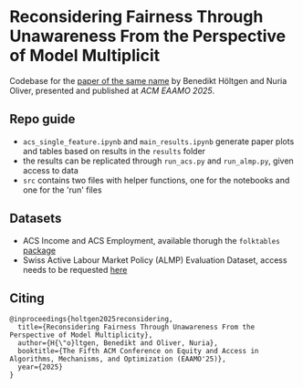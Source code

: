 # Reconsidering Fairness Through Unawareness From the Perspective of Model Multiplicit

Codebase for the [paper of the same name](https://arxiv.org/abs/2505.16638) by Benedikt Höltgen and Nuria Oliver, presented and published at _ACM EAAMO 2025_.


## Repo guide
- `acs_single_feature.ipynb` and `main_results.ipynb` generate paper plots and tables based on results in the `results` folder
- the results can be replicated through `run_acs.py` and `run_almp.py`, given access to data
- `src` contains two files with helper functions, one for the notebooks and one for the 'run' files


## Datasets
- ACS Income and ACS Employment, available thorugh the `folktables` [package](https://github.com/socialfoundations/folktables) 
- Swiss Active Labour Market Policy (ALMP) Evaluation Dataset, access needs to be requested [here](https://www.swissubase.ch/en/catalogue/studies/13867/latest/datasets/1203/1953/overview) 


## Citing

```
@inproceedings{holtgen2025reconsidering,
  title={Reconsidering Fairness Through Unawareness From the Perspective of Model Multiplicity},
  author={H{\"o}ltgen, Benedikt and Oliver, Nuria},
  booktitle={The Fifth ACM Conference on Equity and Access in Algorithms, Mechanisms, and Optimization (EAAMO'25)},
  year={2025}
}
```
